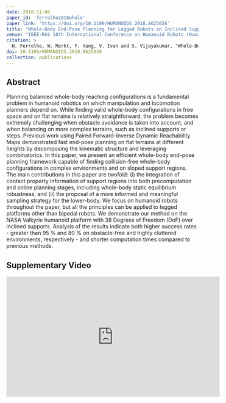 ```yaml
---
date: 2018-11-06
paper_id: 'ferrolho2018whole'
paper_link: 'https://doi.org/10.1109/HUMANOIDS.2018.8625026'
title: "Whole-Body End-Pose Planning for Legged Robots on Inclined Support Surfaces in Complex Environments"
venue: "IEEE-RAS 18th International Conference on Humanoid Robots (Humanoids)"
citation: >
  H. Ferrolho, W. Merkt, Y. Yang, V. Ivan and S. Vijayakumar, "Whole-Body End-Pose Planning for Legged Robots on Inclined Support Surfaces in Complex Environments," in <em>IEEE-RAS 18th International Conference on Humanoid Robots (Humanoids)</em>, Beijing, China, 2018.
doi: 10.1109/HUMANOIDS.2018.8625026
collection: publications
---
```


## Abstract

Planning balanced whole-body reaching configurations is a fundamental problem in humanoid robotics on which manipulation and locomotion planners depend on. While finding valid whole-body configurations in free space and on flat terrains is relatively straightforward, the problem becomes extremely challenging when obstacle avoidance is taken into account, and when balancing on more complex terrains, such as inclined supports or steps. Previous work using Paired Forward-Inverse Dynamic Reachability Maps demonstrated fast end-pose planning on flat terrains at different heights by decomposing the kinematic structure and leveraging combinatorics. In this paper, we present an efficient whole-body end-pose planning framework capable of finding collision-free whole-body configurations in complex environments and on sloped support regions. The main contributions in this paper are twofold: (i) the integration of contact property information of support regions into both precomputation and online planning stages, including whole-body static equilibrium robustness, and (ii) the proposal of a more informed and meaningful sampling strategy for the lower-body. We focus on humanoid robots throughout the paper, but all the principles can be applied to legged platforms other than bipedal robots. We demonstrate our method on the NASA Valkyrie humanoid platform with 38 Degrees of Freedom (DoF) over inclined supports. Analysis of the results indicate both higher success rates - greater than 95 % and 80 % on obstacle-free and highly cluttered environments, respectively - and shorter computation times compared to previous methods.

## Supplementary Video

<iframe width="560" height="315" src="https://www.youtube.com/embed/tt6oYKuPI_A" frameborder="0" allow="accelerometer; autoplay; encrypted-media; gyroscope; picture-in-picture" allowfullscreen></iframe>
